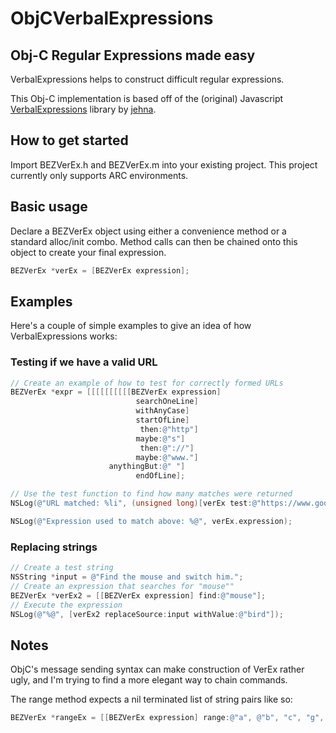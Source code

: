 ObjCVerbalExpressions
=====================

## Obj-C Regular Expressions made easy
VerbalExpressions helps to construct difficult regular expressions.

This Obj-C implementation is based off of the (original) Javascript [VerbalExpressions](https://github.com/jehna/VerbalExpressions) library by [jehna](https://github.com/jehna/).

## How to get started

Import BEZVerEx.h and BEZVerEx.m into your existing project. This project currently only supports ARC environments.

## Basic usage
Declare a BEZVerEx object using either a convenience method or a standard alloc/init combo. Method calls can then be chained onto this object to create your final expression.

```objective-c
BEZVerEx *verEx = [BEZVerEx expression];
```

## Examples

Here's a couple of simple examples to give an idea of how VerbalExpressions works:

### Testing if we have a valid URL

```objective-c
// Create an example of how to test for correctly formed URLs
BEZVerEx *expr = [[[[[[[[[[BEZVerEx expression]
							searchOneLine]
							withAnyCase]
							startOfLine]
							 then:@"http"]
							maybe:@"s"]
							 then:@"://"]
							maybe:@"www."]
					  anythingBut:@" "]
							endOfLine];

// Use the test function to find how many matches were returned
NSLog(@"URL matched: %li", (unsigned long)[verEx test:@"https://www.google.com"]);

NSLog(@"Expression used to match above: %@", verEx.expression);
```

### Replacing strings

```objective-c
// Create a test string
NSString *input = @"Find the mouse and switch him.";
// Create an expression that searches for "mouse""
BEZVerEx *verEx2 = [[BEZVerEx expression] find:@"mouse"];
// Execute the expression
NSLog(@"%@", [verEx2 replaceSource:input withValue:@"bird"]);
```

## Notes
ObjC's message sending syntax can make construction of VerEx rather ugly, and I'm trying to find a more elegant way to chain commands.

The range method expects a nil terminated list of string pairs like so:

```objective-c
BEZVerEx *rangeEx = [[BEZVerEx expression] range:@"a", @"b", "c", "g", nil];
````
